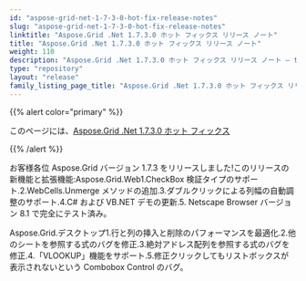 ```yaml
---
id: "aspose-grid-net-1-7-3-0-hot-fix-release-notes"
slug: "aspose-grid-net-1-7-3-0-hot-fix-release-notes"
linktitle: "Aspose.Grid .Net 1.7.3.0 ホット フィックス リリース ノート"
title: "Aspose.Grid .Net 1.7.3.0 ホット フィックス リリース ノート"
weight: 110
description: "Aspose.Grid .Net 1.7.3.0 ホット フィックス リリース ノート – the latest updates and fixes."
type: "repository"
layout: "release"
family_listing_page_title: "Aspose.Grid .Net 1.7.3.0 ホット フィックス リリース ノート"
---
```

{{% alert color="primary" %}} 

このページには、[Aspose.Grid .Net 1.7.3.0 ホット フィックス](https://releases.aspose.com/cells/net/new-releases/aspose.grid-.net-1.7.3.0-hot-fix/)

{{% /alert %}} 

お客様各位 Aspose.Grid バージョン 1.7.3 をリリースしました!このリリースの新機能と拡張機能:Aspose.Grid.Web1.CheckBox 検証タイプのサポート.2.WebCells.Unmerge メソッドの追加.3.ダブルクリックによる列幅の自動調整のサポート.4.C# および VB.NET デモの更新.5. Netscape Browser バージョン 8.1 で完全にテスト済み。

Aspose.Grid.デスクトップ1.行と列の挿入と削除のパフォーマンスを最適化.2.他のシートを参照する式のバグを修正.3.絶対アドレス配列を参照する式のバグを修正.4.「VLOOKUP」機能をサポート.5.修正クリックしてもリストボックスが表示されないという Combobox Control のバグ。


